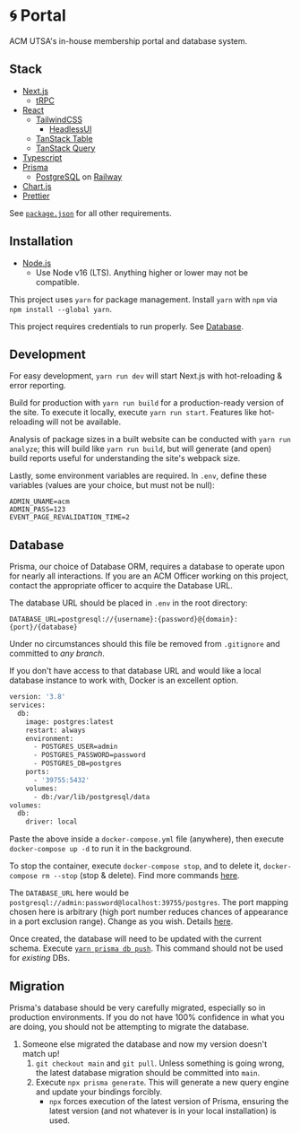 # 🌀 Portal

ACM UTSA's in-house membership portal and database system.

## Stack

- [Next.js][next-js]
    - [tRPC][trpc]
- [React][react]
    - [TailwindCSS][tailwind-css]
        - [HeadlessUI][headless-ui]
    - [TanStack Table][tanstack-table]
    - [TanStack Query][tanstack-query]
- [Typescript][typescript]
- [Prisma][prisma]
    - [PostgreSQL][postgresql] on [Railway][railway]
- [Chart.js][chartjs]
- [Prettier][prettier]

See [`package.json`](./package.json) for all other requirements.

## Installation

- [Node.js][node-js]
    - Use Node v16 (LTS). Anything higher or lower may not be compatible.

This project uses `yarn` for package management. Install `yarn` with `npm` via `npm install --global yarn`.

This project requires credentials to run properly. See [Database](#Database).

## Development

For easy development, `yarn run dev` will start Next.js with hot-reloading & error reporting.

Build for production with `yarn run build` for a production-ready version of the site.
To execute it locally, execute `yarn run start`. Features like hot-reloading will not be available.

Analysis of package sizes in a built website can be conducted with `yarn run analyze`; this will build like `yarn run build`,
but will generate (and open) build reports useful for understanding the site's webpack size.

Lastly, some environment variables are required. In `.env`, define these variables (values are your choice, but must not be null):

```dotenv
ADMIN_UNAME=acm
ADMIN_PASS=123
EVENT_PAGE_REVALIDATION_TIME=2
```

## Database

Prisma, our choice of Database ORM, requires a database to operate upon for nearly all interactions. If you are an ACM Officer
working on this project, contact the appropriate officer to acquire the Database URL.

The database URL should be placed in `.env` in the root directory:
```env
DATABASE_URL=postgresql://{username}:{password}@{domain}:{port}/{database}
```
Under no circumstances should this file be removed from `.gitignore` and committed to *any branch*.

If you don't have access to that database URL and would like a local database instance to work with,
Docker is an excellent option.

```dockerfile
version: '3.8'
services:
  db:
    image: postgres:latest
    restart: always
    environment:
      - POSTGRES_USER=admin
      - POSTGRES_PASSWORD=password
      - POSTGRES_DB=postgres
    ports:
      - '39755:5432'
    volumes:
      - db:/var/lib/postgresql/data
volumes:
  db:
    driver: local   
```

Paste the above inside a `docker-compose.yml` file (anywhere), then execute `docker-compose up -d` to run it in the background.

To stop the container, execute `docker-compose stop`, and to delete it, `docker-compose rm --stop` (stop & delete).
Find more commands [here][docker-compose-ref].

The `DATABASE_URL` here would be `postgresql://admin:password@localhost:39755/postgres`.
The port mapping chosen here is arbitrary (high port number reduces chances of appearance in a port exclusion range).
Change as you wish. Details [here][docker-compose-networking].

Once created, the database will need to be updated with the current schema. Execute [`yarn prisma db push`][prisma-db-push].
This command should not be used for _existing_ DBs.

## Migration

Prisma's database should be very carefully migrated, especially so in production environments.
If you do not have 100% confidence in what you are doing, you should not be attempting to migrate the database.

1. Someone else migrated the database and now my version doesn't match up!
    1. `git checkout main` and `git pull`. Unless something is going wrong, the latest database migration should be
       committed into `main`.
    2. Execute `npx prisma generate`. This will generate a new query engine and update your bindings forcibly.
        - `npx` forces execution of the latest version of Prisma, ensuring the latest version (and not whatever is in
          your local installation) is used.

[node-js]: https://nodejs.org/en/download/
[next-js]: https://nextjs.org/
[prisma]: https://www.prisma.io/
[trpc]: https://trpc.io/
[typescript]: https://www.typescriptlang.org/
[react]: https://reactjs.org/
[tailwind-css]: https://tailwindcss.com/
[chartjs]: https://www.chartjs.org/
[tanstack-query]: https://tanstack.com/query/v4
[tanstack-table]: https://tanstack.com/table/v8
[prettier]: https://prettier.io/
[postgresql]: https://www.postgresql.org/
[railway]: https://railway.app/
[headless-ui]: https://headlessui.com/
[docker-compose-networking]: https://docs.docker.com/compose/networking/
[docker-compose-ref]: https://docs.docker.com/compose/reference/
[prisma-db-push]: https://www.prisma.io/docs/reference/api-reference/command-reference#db-push